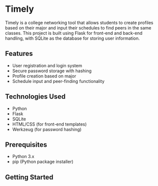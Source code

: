 # Timely

Timely is a college networking tool that allows students to create profiles based on their major and input their schedules to find peers in the same classes. This project is built using Flask for front-end and back-end handling, with SQLite as the database for storing user information.

## Features
- User registration and login system
- Secure password storage with hashing
- Profile creation based on major
- Schedule input and peer-finding functionality

## Technologies Used
- Python
- Flask
- SQLite
- HTML/CSS (for front-end templates)
- Werkzeug (for password hashing)

## Prerequisites
- Python 3.x
- pip (Python package installer)

## Getting Started


